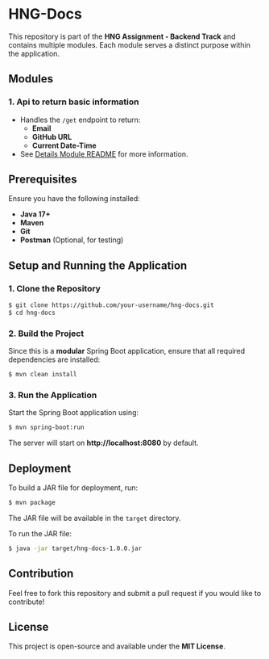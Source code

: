 # HNG-Docs

This repository is part of the **HNG Assignment - Backend Track** and contains multiple modules. Each module serves a distinct purpose within the application.

## Modules

### 1. Api to return basic information
- Handles the `/get` endpoint to return:
    - **Email**
    - **GitHub URL**
    - **Current Date-Time**
- See [Details Module README](hng-1/HNG-1.md) for more information.

## Prerequisites
Ensure you have the following installed:
- **Java 17+**
- **Maven**
- **Git**
- **Postman** (Optional, for testing)

## Setup and Running the Application

### 1. Clone the Repository
```sh
$ git clone https://github.com/your-username/hng-docs.git
$ cd hng-docs
```

### 2. Build the Project
Since this is a **modular** Spring Boot application, ensure that all required dependencies are installed:
```sh
$ mvn clean install
```

### 3. Run the Application
Start the Spring Boot application using:
```sh
$ mvn spring-boot:run
```
The server will start on **http://localhost:8080** by default.

## Deployment
To build a JAR file for deployment, run:
```sh
$ mvn package
```
The JAR file will be available in the `target` directory.

To run the JAR file:
```sh
$ java -jar target/hng-docs-1.0.0.jar
```

## Contribution
Feel free to fork this repository and submit a pull request if you would like to contribute!

## License
This project is open-source and available under the **MIT License**.

